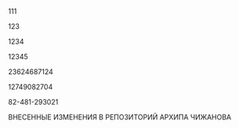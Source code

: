 111

123

1234

12345

23624687124

12749082704

82-481-293021


ВНЕСЕННЫЕ ИЗМЕНЕНИЯ В РЕПОЗИТОРИЙ АРХИПА ЧИЖАНОВА